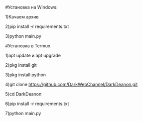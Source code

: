 #Установка на Windows:

1)Качаем архив

2)pip install -r requirements.txt

3)python main.py

#Установка в Termux

1)apt update и apt upgrade

2)pkg install git

3)pkg install python

4)git clone https://github.com/DarkWebChannel/DarkDeanon.git

5)cd DarkDeanon 

6)pip install -r requirements.txt

7)python main.py
